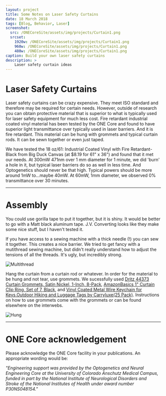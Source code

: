 ```yaml
---
layout: project
title: Some Notes on Laser Safety Curtains
date: 18 March 2018
tags: [Blog, Behavior, Laser]
screenshot:
  src: /ONECoreSite/assets/img/projects/Curtain1.png
  srcset:
    1920w: /ONECoreSite/assets/img/projects/Curtain1.png
    960w: /ONECoreSite/assets/img/projects/Curtain1.png
    480w: /ONECoreSite/assets/img/projects/Curtain1.png
caption: Build your own laser safety curtains
description: >
    Laser safety curtain ideas
---
```

# Laser Safety Curtains

Laser safety curtains can be crazy expensive. They meet ISO standard and therefore may be required for certain needs. However, outside of research you can obtain protective material that is superior to what is typically used for laser safety equipment for much less cost. Fire retardant industrial coated vinyl material has been tested by the ONE Core and found to have superior light transmittance over typically used in laser barriers. And it is fire retardant. This material can be hung with grommets and typical curtain rods. It can be sewn together or even just taped.

We have tested the 18 oz/61: Industrial Coated Vinyl with Fire Retardant-Black from Big Duck Canvas (at $8.19 for 61" x 36") and found that it met our needs. At 300mW 471nm over 1 mm diameter for 1 minute, we did 'burn' a hole in it, but typical laser barriers do so as well in less time. And Optogenetics should never be that high. Typical powers should be more around 1mW to...maybe 40mW. At 60mW, 1mm diameter, we observed 0% transmittance over 30 minutes.

---
# Assembly

You could use gorilla tape to put it together, but it is shiny. It would be better to go with a Matt black aluminum tape. J.V. Converting looks like they make some nice stuff, but I haven't tested it.

If you have access to a sewing machine with a thick needle (!) you can sew it together. This creates a nice barrier. We tried to get fancy with a mutithread sewing machine, but didn't really understand how to adjust the tensions of all the threads. It's ugly, but incredibly strong.

![Multithread](/ONECoreSite/assets/img/projects/Multithread.jpg "Told you it was ugly")   

Hang the curtain from a curtain rod or whatever. In order for the material to be hung and not tear, use grommets. We sucessfully used [Dritz 44373 Curtain Grommets, Satin Nickel, 1-Inch, 8-Pack](https://www.amazon.com/gp/product/B001K67LNM/ref=oh_aui_detailpage_o02_s02?ie=UTF8&psc=1), [AmazonBasics 1" Curtain Clip Ring, Set of 7, Black](https://www.amazon.com/gp/product/B01MQRRDNF/ref=oh_aui_detailpage_o02_s02?ie=UTF8&psc=1), and [Vinyl Coated Metal Wire Keychain for Keys,Outdoor Hiking and Luggage Tags by Carryluxe(25 Pack)](https://www.amazon.com/gp/product/B076Q1G67D/ref=oh_aui_detailpage_o08_s00?ie=UTF8&psc=1). Instructions on how to use grommets come with the grommets or can be found elsewhere on the interwebs.

![Hung](/ONECoreSite/assets/img/projects/Hung.jpg "Hung")   

***

# ONE Core acknowledgement
Please acknowledge the ONE Core facility in your publications. An appropriate wording would be:

*"Engineering support was provided by the Optogenetics and Neural Engineering Core at the University of Colorado Anschutz Medical Campus, funded in part by the National Institute of Neurological Disorders and Stroke of the National Institutes of Health under award number P30NS048154."*
